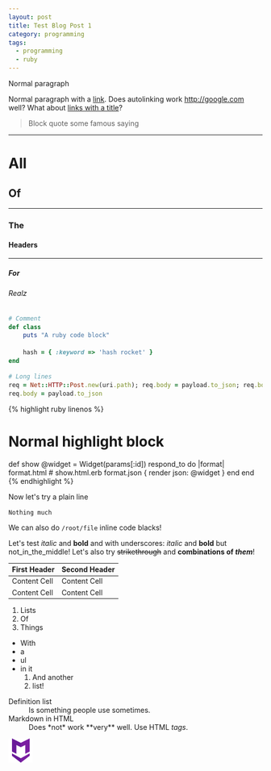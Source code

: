 ```yaml
---
layout: post
title: Test Blog Post 1
category: programming
tags:
  - programming
  - ruby
---
```


Normal paragraph

Normal paragraph with a [link](http://google.com). Does autolinking work
http://google.com well? What about [links with a title](http://google.com "Link
Title")?

> Block quote some famous saying

---

# All

## Of

***

### The

#### Headers

___

##### For

###### Realz

``` ruby
# Comment
def class
    puts "A ruby code block"

    hash = { :keyword => 'hash rocket' }
end
```

``` ruby
# Long lines
req = Net::HTTP::Post.new(uri.path); req.body = payload.to_json; req.body = payload.to_json; req.body = payload.to_json
req.body = payload.to_json
```

{% highlight ruby linenos %}
# Normal highlight block
def show
  @widget = Widget(params[:id])
  respond_to do |format|
    format.html # show.html.erb
    format.json { render json: @widget }
  end
end
{% endhighlight %}

Now let's try a plain line

```
Nothing much
```

We can also do `/root/file` inline code blacks!

Let's test *italic* and **bold** and with underscores: _italic_ and __bold__ but
not_in_the_middle! Let's also try ~~strikethrough~~ and **combinations of _them_**!

First Header  | Second Header
------------- | -------------
Content Cell  | Content Cell
Content Cell  | Content Cell

1. Lists
1. Of
1. Things
  * With
  * a
  * ul
  * in it
     1. And another
     1. list!

<dl>
  <dt>Definition list</dt>
  <dd>Is something people use sometimes.</dd>

  <dt>Markdown in HTML</dt>
  <dd>Does *not* work **very** well. Use HTML <em>tags</em>.</dd>
</dl>

![images](https://github.com/adam-p/markdown-here/raw/master/src/common/images/icon48.png "Logo Title Text 1")
